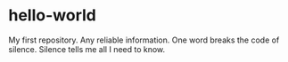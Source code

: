 # hello-world
My first repository.
Any reliable information.
One word breaks the code of silence.
Silence tells me all I need to know.
